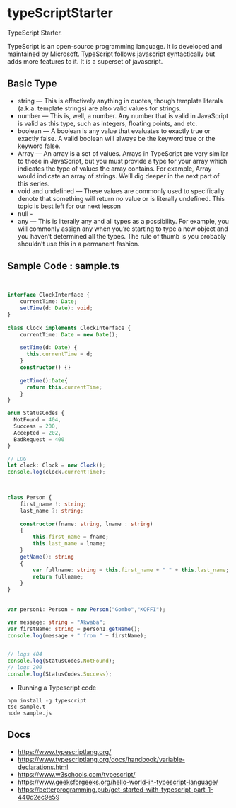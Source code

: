 # typeScriptStarter
TypeScript   Starter.

TypeScript is an open-source programming language. It is developed and maintained by Microsoft. TypeScript follows javascript syntactically but adds more features to it. It is a superset of javascript. 



##  Basic Type

* string — This is effectively anything in quotes, though template literals (a.k.a. template strings) are also valid values for strings.
* number — This is, well, a number. Any number that is valid in JavaScript is valid as this type, such as integers, floating points, and etc.
* boolean — A boolean is any value that evaluates to exactly true or exactly false. A valid boolean will always be the keyword true or the keyword false.
* Array — An array is a set of values. Arrays in TypeScript are very similar to those in JavaScript, but you must provide a type for your array which indicates the type of values the array contains. For example, Array<string> would indicate an array of strings. We’ll dig deeper in the next part of this series.
* void and undefined — These values are commonly used to specifically denote that something will return no value or is literally undefined. This topic is best left for our next lesson
* null -
* any — This is literally any and all types as a possibility. For example, you will commonly assign any when you’re starting to type a new object and you haven’t determined all the types. The rule of thumb is you probably shouldn’t use this in a permanent fashion.

## Sample  Code :   sample.ts

```typeScript

 
interface ClockInterface {
    currentTime: Date;
    setTime(d: Date): void;
}
  
class Clock implements ClockInterface {
    currentTime: Date = new Date();
  
    setTime(d: Date) {
      this.currentTime = d;
    }
    constructor() {}
  
    getTime():Date{
      return this.currentTime;
    }
}

enum StatusCodes {
  NotFound = 404,
  Success = 200,
  Accepted = 202,
  BadRequest = 400
}

// LOG
let clock: Clock = new Clock();
console.log(clock.currentTime);
  


class Person {
    first_name !: string;
    last_name ?: string;
  
    constructor(fname: string, lname : string)
    {
        this.first_name = fname;
        this.last_name = lname;
    }
    getName(): string
    {
        var fullname: string = this.first_name + " " + this.last_name;
        return fullname;
    }
}
  
  
var person1: Person = new Person("Gombo","KOFFI");

var message: string = "Akwaba";
var firstName: string = person1.getName();
console.log(message + " from " + firstName);


// logs 404
console.log(StatusCodes.NotFound);
// logs 200
console.log(StatusCodes.Success);


```
* Running a Typescript code
```
npm install -g typescript
tsc sample.t
node sample.js
```

## Docs
- https://www.typescriptlang.org/
- https://www.typescriptlang.org/docs/handbook/variable-declarations.html
- https://www.w3schools.com/typescript/
- https://www.geeksforgeeks.org/hello-world-in-typescript-language/
- https://betterprogramming.pub/get-started-with-typescript-part-1-440d2ec9e59
